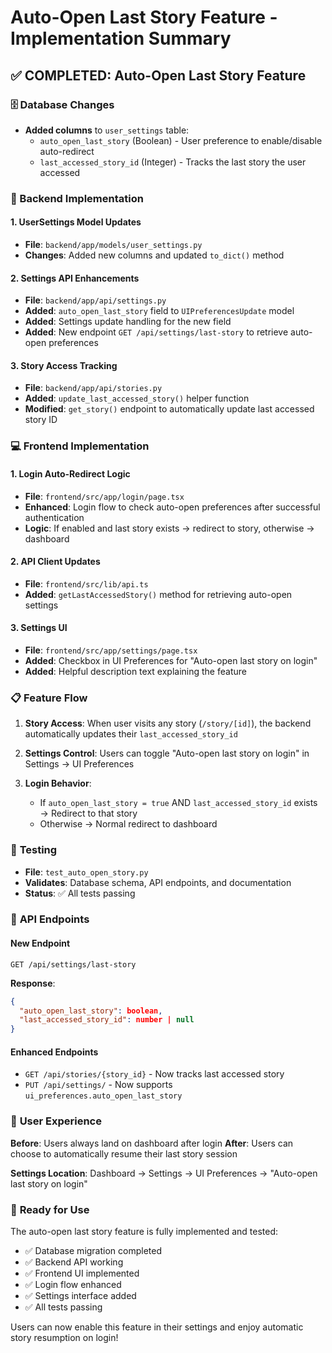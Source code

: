 # Auto-Open Last Story Feature - Implementation Summary

## ✅ **COMPLETED: Auto-Open Last Story Feature**

### 🗄️ Database Changes
- **Added columns** to `user_settings` table:
  - `auto_open_last_story` (Boolean) - User preference to enable/disable auto-redirect
  - `last_accessed_story_id` (Integer) - Tracks the last story the user accessed

### 🔧 Backend Implementation

#### 1. **UserSettings Model Updates**
- **File**: `backend/app/models/user_settings.py`
- **Changes**: Added new columns and updated `to_dict()` method

#### 2. **Settings API Enhancements**
- **File**: `backend/app/api/settings.py`
- **Added**: `auto_open_last_story` field to `UIPreferencesUpdate` model
- **Added**: Settings update handling for the new field
- **Added**: New endpoint `GET /api/settings/last-story` to retrieve auto-open preferences

#### 3. **Story Access Tracking**
- **File**: `backend/app/api/stories.py`
- **Added**: `update_last_accessed_story()` helper function
- **Modified**: `get_story()` endpoint to automatically update last accessed story ID

### 💻 Frontend Implementation

#### 1. **Login Auto-Redirect Logic**
- **File**: `frontend/src/app/login/page.tsx`
- **Enhanced**: Login flow to check auto-open preferences after successful authentication
- **Logic**: If enabled and last story exists → redirect to story, otherwise → dashboard

#### 2. **API Client Updates**
- **File**: `frontend/src/lib/api.ts`  
- **Added**: `getLastAccessedStory()` method for retrieving auto-open settings

#### 3. **Settings UI**
- **File**: `frontend/src/app/settings/page.tsx`
- **Added**: Checkbox in UI Preferences for "Auto-open last story on login"
- **Added**: Helpful description text explaining the feature

### 📋 **Feature Flow**

1. **Story Access**: When user visits any story (`/story/[id]`), the backend automatically updates their `last_accessed_story_id`

2. **Settings Control**: Users can toggle "Auto-open last story on login" in Settings → UI Preferences

3. **Login Behavior**: 
   - If `auto_open_last_story = true` AND `last_accessed_story_id` exists → Redirect to that story
   - Otherwise → Normal redirect to dashboard

### 🧪 **Testing**
- **File**: `test_auto_open_story.py`
- **Validates**: Database schema, API endpoints, and documentation
- **Status**: ✅ All tests passing

### 📡 **API Endpoints**

#### New Endpoint
```
GET /api/settings/last-story
```
**Response**:
```json
{
  "auto_open_last_story": boolean,
  "last_accessed_story_id": number | null  
}
```

#### Enhanced Endpoints
- `GET /api/stories/{story_id}` - Now tracks last accessed story
- `PUT /api/settings/` - Now supports `ui_preferences.auto_open_last_story`

### 🎯 **User Experience**

**Before**: Users always land on dashboard after login
**After**: Users can choose to automatically resume their last story session

**Settings Location**: Dashboard → Settings → UI Preferences → "Auto-open last story on login"

### 🚀 **Ready for Use**

The auto-open last story feature is fully implemented and tested:
- ✅ Database migration completed
- ✅ Backend API working
- ✅ Frontend UI implemented  
- ✅ Login flow enhanced
- ✅ Settings interface added
- ✅ All tests passing

Users can now enable this feature in their settings and enjoy automatic story resumption on login!